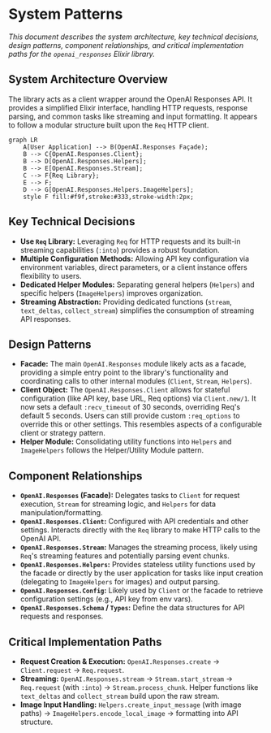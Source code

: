 # System Patterns

*This document describes the system architecture, key technical decisions, design patterns, component relationships, and critical implementation paths for the `openai_responses` Elixir library.*

## System Architecture Overview

The library acts as a client wrapper around the OpenAI Responses API. It provides a simplified Elixir interface, handling HTTP requests, response parsing, and common tasks like streaming and input formatting. It appears to follow a modular structure built upon the `Req` HTTP client.

```mermaid
graph LR
    A[User Application] --> B(OpenAI.Responses Façade);
    B --> C{OpenAI.Responses.Client};
    B --> D[OpenAI.Responses.Helpers];
    B --> E[OpenAI.Responses.Stream];
    C --> F{Req Library};
    E --> F;
    D --> G[OpenAI.Responses.Helpers.ImageHelpers];
    style F fill:#f9f,stroke:#333,stroke-width:2px;
```

## Key Technical Decisions

- **Use `Req` Library:** Leveraging `Req` for HTTP requests and its built-in streaming capabilities (`:into`) provides a robust foundation.
- **Multiple Configuration Methods:** Allowing API key configuration via environment variables, direct parameters, or a client instance offers flexibility to users.
- **Dedicated Helper Modules:** Separating general helpers (`Helpers`) and specific helpers (`ImageHelpers`) improves organization.
- **Streaming Abstraction:** Providing dedicated functions (`stream`, `text_deltas`, `collect_stream`) simplifies the consumption of streaming API responses.

## Design Patterns

- **Facade:** The main `OpenAI.Responses` module likely acts as a facade, providing a simple entry point to the library's functionality and coordinating calls to other internal modules (`Client`, `Stream`, `Helpers`).
- **Client Object:** The `OpenAI.Responses.Client` allows for stateful configuration (like API key, base URL, Req options) via `Client.new/1`. It now sets a default `:recv_timeout` of 30 seconds, overriding Req's default 5 seconds. Users can still provide custom `:req_options` to override this or other settings. This resembles aspects of a configurable client or strategy pattern.
- **Helper Module:** Consolidating utility functions into `Helpers` and `ImageHelpers` follows the Helper/Utility Module pattern.

## Component Relationships

- **`OpenAI.Responses` (Facade):** Delegates tasks to `Client` for request execution, `Stream` for streaming logic, and `Helpers` for data manipulation/formatting.
- **`OpenAI.Responses.Client`:** Configured with API credentials and other settings. Interacts directly with the `Req` library to make HTTP calls to the OpenAI API.
- **`OpenAI.Responses.Stream`:** Manages the streaming process, likely using `Req`'s streaming features and potentially parsing event chunks.
- **`OpenAI.Responses.Helpers`:** Provides stateless utility functions used by the facade or directly by the user application for tasks like input creation (delegating to `ImageHelpers` for images) and output parsing.
- **`OpenAI.Responses.Config`:** Likely used by `Client` or the facade to retrieve configuration settings (e.g., API key from env vars).
- **`OpenAI.Responses.Schema` / `Types`:** Define the data structures for API requests and responses.

## Critical Implementation Paths

- **Request Creation & Execution:** `OpenAI.Responses.create` -> `Client.request` -> `Req.request`.
- **Streaming:** `OpenAI.Responses.stream` -> `Stream.start_stream` -> `Req.request` (with `:into`) -> `Stream.process_chunk`. Helper functions like `text_deltas` and `collect_stream` build upon the raw stream.
- **Image Input Handling:** `Helpers.create_input_message` (with image paths) -> `ImageHelpers.encode_local_image` -> formatting into API structure.
